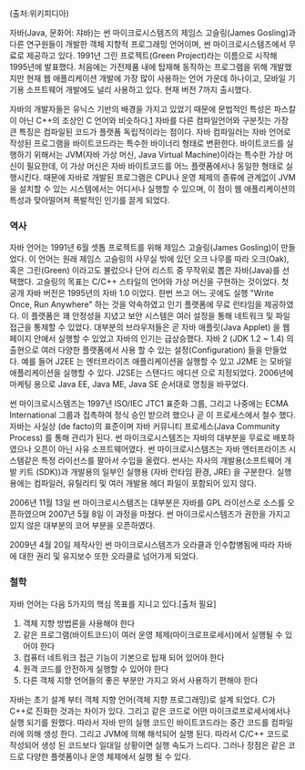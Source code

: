 (출처:위키피디아)

자바(Java, 문화어: 쟈바)는 썬 마이크로시스템즈의 제임스 고슬링(James Gosling)과 다른 연구원들이 개발한 객체 지향적 프로그래밍 언어이며, 썬 마이크로시스템즈에서 무료로 제공하고 있다. 1991년 그린 프로젝트(Green Project)라는 이름으로 시작해 1995년에 발표했다. 처음에는 가전제품 내에 탑재해 동작하는 프로그램을 위해 개발했지만 현재 웹 애플리케이션 개발에 가장 많이 사용하는 언어 가운데 하나이고, 모바일 기기용 소프트웨어 개발에도 널리 사용하고 있다. 현재 버전 7까지 출시했다.

자바의 개발자들은 유닉스 기반의 배경을 가지고 있었기 때문에 문법적인 특성은 파스칼이 아닌 C++의 조상인 C 언어와 비슷하다.[1](1.md) 자바를 다른 컴파일언어와 구분짓는 가장 큰 특징은 컴파일된 코드가 플랫폼 독립적이라는 점이다. 자바 컴파일러는 자바 언어로 작성된 프로그램을 바이트코드라는 특수한 바이너리 형태로 변환한다. 바이트코드를 실행하기 위해서는 JVM(자바 가상 머신, Java Virtual Machine)이라는 특수한 가상 머신이 필요한데, 이 가상 머신은 자바 바이트코드를 어느 플랫폼에서나 동일한 형태로 실행시킨다. 때문에 자바로 개발된 프로그램은 CPU나 운영 체제의 종류에 관계없이 JVM을 설치할 수 있는 시스템에서는 어디서나 실행할 수 있으며, 이 점이 웹 애플리케이션의 특성과 맞아떨어져 폭발적인 인기를 끌게 되었다.

### 역사 ###

자바 언어는 1991년 6월 셋톱 프로젝트를 위해 제임스 고슬링(James Gosling)이 만들었다. 이 언어는 원래 제임스 고슬링의 사무실 밖에 있던 오크 나무를 따라 오크(Oak), 혹은 그린(Green) 이라고도 불렀으나 단어 리스트 중 무작위로 뽑은 자바(Java)를 선택했다. 고슬링의 목표는 C/C++ 스타일의 언어와 가상 머신을 구현하는 것이었다. 첫 공개 자바 버전은 1995년의 자바 1.0 이었다. 한번 쓰고 어느 곳에도 실행 "Write Once, Run Anywhere" 하는 것을 약속하였고 인기 플랫폼에 무료 런타임을 제공하였다. 이 플랫폼은 꽤 안정성을 지녔고 보안 시스템은 여러 설정을 통해 네트워크 및 파일 접근을 통제할 수 있었다. 대부분의 브라우저들은 곧 자바 애플릿(Java Applet) 을 웹 페이지 안에서 실행할 수 있었고 자바의 인기는 급상승했다. 자바 2 (JDK 1.2 ~ 1.4) 의 출현으로 여러 다양한 플랫폼에서 사용 할 수 있는 설정(Configuration) 들을 만들었다. 예를 들어 J2EE 는 엔터프라이즈 애플리케이션을 실행할 수 있고 J2ME 는 모바일 애플리케이션을 실행할 수 있다. J2SE는 스탠다드 에디션 으로 지정되었다. 2006년에 마케팅 용으로 Java EE, Java ME, Java SE 순서대로 명칭을 바꾸었다.

썬 마이크로시스템즈는 1997년 ISO/IEC JTC1 표준화 그룹, 그리고 나중에는 ECMA International 그룹과 접촉하여 정식 승인 받으려 했으나 곧 이 프로세스에서 철수 했다. 자바는 사실상 (de facto)의 표준이며 자바 커뮤니티 프로세스(Java Community Process) 를 통해 관리가 된다. 썬 마이크로시스템즈는 자바의 대부분을 무료로 배포하였으나 오픈이 아닌 사유 소프트웨어였다. 썬 마이크로시스템즈는 자바 엔터프라이즈 시스템같은 특정 라이선스를 팔아서 수입을 올렸다. 썬사는 자사의 개발용(소프트웨어 개발 키트 (SDK))과 개발용의 일부인 실행용 (자바 런타임 환경, JRE) 을 구분한다. 실행용에는 컴파일러, 유틸리티 및 여러 개발용 헤더 파일이 포함되어 있지 않다.

2006년 11월 13일 썬 마이크로시스템즈는 대부분은 자바를 GPL 라이선스로 소스를 오픈하였으며 2007년 5월 8일 이 과정을 마쳤다. 썬 마이크로시스템즈가 권한을 가지고 있지 않은 대부분의 코어 부분을 오픈하였다.

2009년 4월 20일 제작사인 썬 마이크로시스템즈가 오라클과 인수합병됨에 따라 자바에 대한 권리 및 유지보수 또한 오라클로 넘어가게 되었다.

### 철학 ###

자바 언어는 다음 5가지의 핵심 목표를 지니고 있다.[출처 필요]

  1. 객체 지향 방법론을 사용해야 한다
  1. 같은 프로그램(바이트코드)이 여러 운영 체제(마이크로프로세서)에서 실행될 수 있어야 한다
  1. 컴퓨터 네트워크 접근 기능이 기본으로 탑재 되어 있어야 한다
  1. 원격 코드를 안전하게 실행할 수 있어야 한다
  1. 다른 객체 지향 언어들의 좋은 부분만 가지고 와서 사용하기 편해야 한다

자바는 초기 설계 부터 객체 지향 언어(객체 지향 프로그래밍)로 설계 되었다. C가 C++로 진화한 것과는 차이가 있다. 그리고 같은 코드로 어떤 마이크로프로세서에서나 실행 되기를 원했다. 따라서 자바 만의 실행 코드인 바이트코드라는 중간 코드를 컴파일러에 의해 생성 한다. 그리고 JVM에 의해 해석되어 실행 된다. 따라서 C/C++ 코드로 작성되어 생성 된 코드보다 일대일 상황이면 실행 속도가 느리다. 그러나 장점은 같은 코드로 다양한 플렛폼이나 운영 체제에서 실행 될 수 있다.